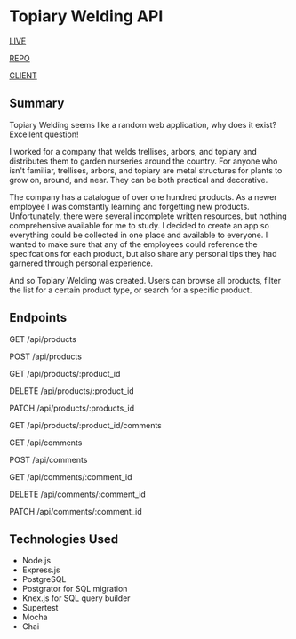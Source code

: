 # Topiary Welding API

[LIVE](https://at-product-guide.now.sh)

[REPO](https://github.com/capnnemo2/at-product-guide-api)

[CLIENT](https://github.com/capnnemo2/at-product-guide)

## Summary

Topiary Welding seems like a random web application, why does it exist? Excellent question!

I worked for a company that welds trellises, arbors, and topiary and distributes them to garden nurseries around the country. For anyone who isn't familiar, trellises, arbors, and topiary are metal structures for plants to grow on, around, and near. They can be both practical and decorative.

The company has a catalogue of over one hundred products. As a newer employee I was comstantly learning and forgetting new products. Unfortunately, there were several incomplete written resources, but nothing comprehensive available for me to study. I decided to create an app so everything could be collected in one place and available to everyone. I wanted to make sure that any of the employees could reference the specifcations for each product, but also share any personal tips they had garnered through personal experience.

And so Topiary Welding was created. Users can browse all products, filter the list for a certain product type, or search for a specific product.

## Endpoints

GET /api/products

POST /api/products

GET /api/products/:product_id

DELETE /api/products/:product_id

PATCH /api/products/:products_id

GET /api/products/:product_id/comments

GET /api/comments

POST /api/comments

GET /api/comments/:comment_id

DELETE /api/comments/:comment_id

PATCH /api/comments/:comment_id

## Technologies Used

- Node.js
- Express.js
- PostgreSQL
- Postgrator for SQL migration
- Knex.js for SQL query builder
- Supertest
- Mocha
- Chai
